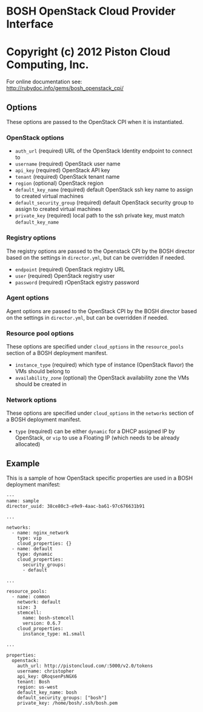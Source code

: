 # BOSH OpenStack Cloud Provider Interface
# Copyright (c) 2012 Piston Cloud Computing, Inc.

For online documentation see: http://rubydoc.info/gems/bosh_openstack_cpi/

## Options

These options are passed to the OpenStack CPI when it is instantiated.

### OpenStack options

* `auth_url` (required)
  URL of the OpenStack Identity endpoint to connect to
* `username` (required)
  OpenStack user name
* `api_key` (required)
  OpenStack API key
* `tenant` (required)
  OpenStack tenant name
* `region` (optional)
  OpenStack region
* `default_key_name` (required)
  default OpenStack ssh key name to assign to created virtual machines
* `default_security_group` (required)
  default OpenStack security group to assign to created virtual machines
* `private_key` (required)
  local path to the ssh private key, must match `default_key_name`

### Registry options

The registry options are passed to the Openstack CPI by the BOSH director based on the settings in `director.yml`, but can be overridden if needed.

* `endpoint` (required)
  OpenStack registry URL
* `user` (required)
  OpenStack registry user
* `password` (required)
  rOpenStack egistry password

### Agent options

Agent options are passed to the OpenStack  CPI by the BOSH director based on the settings in `director.yml`, but can be overridden if needed.

### Resource pool options

These options are specified under `cloud_options` in the `resource_pools` section of a BOSH deployment manifest.

* `instance_type` (required)
  which type of instance (OpenStack flavor) the VMs should belong to
* `availability_zone` (optional)
  the OpenStack availability zone the VMs should be created in

### Network options

These options are specified under `cloud_options` in the `networks` section of a BOSH deployment manifest.

* `type` (required)
  can be either `dynamic` for a DHCP assigned IP by OpenStack, or `vip` to use a Floating IP (which needs to be already allocated)

## Example

This is a sample of how OpenStack specific properties are used in a BOSH deployment manifest:

    ---
    name: sample
    director_uuid: 38ce80c3-e9e9-4aac-ba61-97c676631b91

    ...

    networks:
      - name: nginx_network
        type: vip
        cloud_properties: {}
      - name: default
        type: dynamic
        cloud_properties:
          security_groups:
          - default

    ...

    resource_pools:
      - name: common
        network: default
        size: 3
        stemcell:
          name: bosh-stemcell
          version: 0.6.7
        cloud_properties:
          instance_type: m1.small

    ...

    properties:
      openstack:
        auth_url: http://pistoncloud.com/:5000/v2.0/tokens
        username: christopher
        api_key: QRoqsenPsNGX6
        tenant: Bosh
        region: us-west
        default_key_name: bosh
        default_security_groups: ["bosh"]
        private_key: /home/bosh/.ssh/bosh.pem